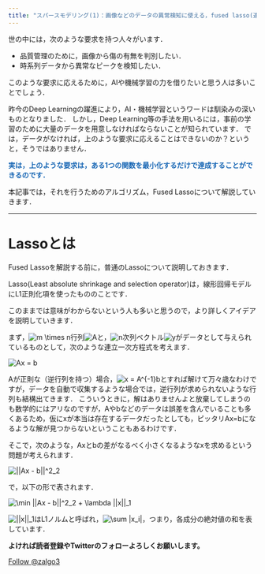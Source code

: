 ```yaml
---
title: "スパースモデリング(1)：画像などのデータの異常検知に使える，fused lasso(連結lasso)について"
---
```


世の中には，次のような要求を持つ人々がいます．

* 品質管理のために，画像から傷の有無を判別したい．
* 時系列データから異常なピークを検知したい．

このような要求に応えるために，AIや機械学習の力を借りたいと思う人は多いことでしょう．

昨今のDeep Learningの躍進により，AI・機械学習というワードは馴染みの深いものとなりました．
しかし，Deep Learning等の手法を用いるには，事前の学習のために大量のデータを用意しなければならないことが知られています．
では，データがなければ，上のような要求に応えることはできないのか？というと，そうではありません．

<span style="color: #1464b3">**実は，上のような要求は，ある1つの関数を最小化するだけで達成することができるのです．**</span>

本記事では，それを行うためのアルゴリズム，Fused Lassoについて解説していきます．

* * *

# Lassoとは

Fused Lassoを解説する前に，普通のLassoについて説明しておきます．

Lasso(Least absolute shrinkage and selection operator)は，線形回帰モデルにL1正則化項を使ったもののことです．

このままでは意味がわからないという人も多いと思うので，より詳しくアイデアを説明していきます．

まず，![ m \times n](https://chart.apis.google.com/chart?cht=tx&chl=%20m%20%5Ctimes%20n)行列![ A](https://chart.apis.google.com/chart?cht=tx&chl=%20A)と，![ n](https://chart.apis.google.com/chart?cht=tx&chl=%20n)次列ベクトル![ y](https://chart.apis.google.com/chart?cht=tx&chl=%20y)がデータとして与えられているものとして，次のような連立一次方程式を考えます．

![ Ax = b](https://chart.apis.google.com/chart?cht=tx&chl=%20Ax%20%3D%20b)

Aが正則な（逆行列を持つ）場合，![ x = A^{-1}b](https://chart.apis.google.com/chart?cht=tx&chl=%20x%20%3D%20A%5E%7B-1%7Db)とすれば解けて万々歳なわけですが，データを自動で収集するような場合では，逆行列が求められないような行列も結構出てきます．
こういうときに，解はありませんよと放棄してしまうのも数学的にはアリなのですが，Aやbなどのデータは誤差を含んでいることも多くあるため，仮にxが本当は存在するデータだったとしても，ピッタリAx=bになるような解が見つからないということもあるわけです．

そこで，次のような，Axとbの差がなるべく小さくなるようなxを求めるという問題が考えられます．

![ ||Ax - b||^2_2](https://chart.apis.google.com/chart?cht=tx&chl=%20%7C%7CAx%20-%20b%7C%7C%5E2_2)

で，以下の形で表されます．

![ \min ||Ax - b||^2_2 + \lambda ||x||_1](https://chart.apis.google.com/chart?cht=tx&chl=%20%5Cmin%20%7C%7CAx%20-%20b%7C%7C%5E2_2%20%2B%20%5Clambda%20%7C%7Cx%7C%7C_1)

![ ||x||_1](https://chart.apis.google.com/chart?cht=tx&chl=%20%7C%7Cx%7C%7C_1)はL1ノルムと呼ばれ，![ \sum |x_i|](https://chart.apis.google.com/chart?cht=tx&chl=%20%5Csum%20%7Cx_i%7C)，つまり，各成分の絶対値の和を表しています．

**よければ読者登録やTwitterのフォローよろしくお願いします。**

[Follow @zalgo3](https://twitter.com/zalgo3?ref_src=twsrc%5Etfw)